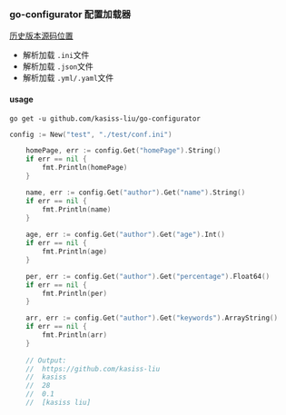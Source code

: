 ### go-configurator 配置加载器
[历史版本源码位置](https://github.com/kasiss-liu/go-tools/tree/master/load-config)

- 解析加载 ```.ini```文件
- 解析加载 ```.json```文件
- 解析加载 ```.yml/.yaml```文件


#### usage
```shell
go get -u github.com/kasiss-liu/go-configurator
```

```go
config := New("test", "./test/conf.ini")

	homePage, err := config.Get("homePage").String()
	if err == nil {
		fmt.Println(homePage)
	} 

	name, err := config.Get("author").Get("name").String()
	if err == nil {
		fmt.Println(name)
    } 
    
	age, err := config.Get("author").Get("age").Int()
	if err == nil {
		fmt.Println(age)
	} 

	per, err := config.Get("author").Get("percentage").Float64()
	if err == nil {
		fmt.Println(per)
	}

	arr, err := config.Get("author").Get("keywords").ArrayString()
	if err == nil {
		fmt.Println(arr)
    } 
    
	// Output:
	//	https://github.com/kasiss-liu
	//	kasiss
	//	28
	//  0.1
	//	[kasiss liu]

```